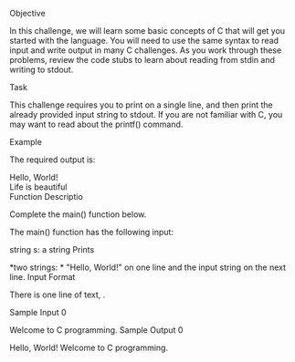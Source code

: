 Objective

In this challenge, we will learn some basic concepts of C that will get you started with the language. You will need to use the same syntax to read input and write output in many C challenges. As you work through these problems, review the code stubs to learn about reading from stdin and writing to stdout.

Task

This challenge requires you to print  on a single line, and then print the already provided input string to stdout. If you are not familiar with C, you may want to read about the printf() command.

Example

The required output is:

Hello, World!  
Life is beautiful  
Function Descriptio

Complete the main() function below.

The main() function has the following input:

string s: a string
Prints

*two strings: * "Hello, World!" on one line and the input string on the next line.
Input Format

There is one line of text, .

Sample Input 0

Welcome to C programming.
Sample Output 0

Hello, World!
Welcome to C programming.